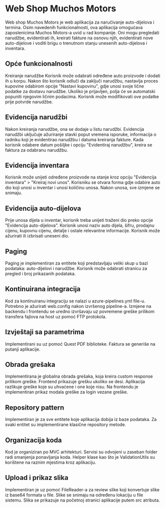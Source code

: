 # Web Shop Muchos Motors
Web shop Muchos Motors je web aplikacija za naručivanje auto-dijelova i termina. Osim navedenih funkcionalnosti, ova aplikacija omogućava zaposlenicima Muchos Motors-a uvid u rad kompanije. Oni mogu pregledati narudžbe, evidentirati ih, kreirati fakture na osnovu njih, evidentirati nove auto-dijelove i voditi brigu o trenutnom stanju unesenih auto-dijelova i inventara.

## Opće funkcionalnosti
Kreiranje narudžbe
Korisnik može odabrati određene auto proizvode i dodati ih u korpu. Nakon što korisnik odluči da zaključi narudžbu, nastavlja proces kupovine odabirom opcije "Nastavi kupovinu", gdje unosi svoje lične podatke za dostavu narudžbe. Ukoliko je prijavljen, polja će se automatski popuniti njegovim ličnim podacima. Korisnik može modifikovati ove podatke prije potvrde narudžbe.

## Evidencija narudžbi
Nakon kreiranja narudžbe, ona se dodaje u listu narudžbi. Evidencija narudžbi uključuje ažuriranje stavki poput vremena isporuke, informacija o radniku koji je evidentirao narudžbu i datuma kreiranja fakture. Kada korisnik odabere datum pošiljke i opciju "Evidentiraj narudžbu", kreira se faktura za odabranu narudžbu.

## Evidencija inventara
Korisnik može unijeti određene proizvode na stanje kroz opciju "Evidencija inventara" > "Kreiraj novi unos". Korisniku se otvara forma gdje odabire auto dio koji unosi u inventar i unosi količinu unosa. Nakon unosa, sve izmjene se snimaju.

## Evidencija auto-dijelova
Prije unosa dijela u inventar, korisnik treba unijeti traženi dio preko opcije "Evidencija auto-dijelova". Korisnik unosi naziv auto dijela, šifru, prodajnu cijenu, kupovnu cijenu, detalje i ostale relevantne informacije. Korisnik može ažurirati ili izbrisati uneseni dio.

## Paging
Paging je implementiran za entitete koji predstavljaju veliki skup u bazi podataka: auto-dijelovi i narudžbe. Korisnik može odabrati stranicu za pregled i broj prikazanih podataka.

## Kontinuirana integracija
Kod za kontinuiranu integraciju se nalazi u azure-pipelines.yml file-u. Potrebno je ažurirati web.config nakon izvršenog pipeline-a. Izmjene na backendu i frontendu se uredno izvršavaju uz povremene greške prilikom transfera fajlova na host uz pomoć FTP protokola.

## Izvještaji sa parametrima
Implementirani su uz pomoć Quest PDF biblioteke. Faktura se generiše na putanji aplikacije.

## Obrada grešaka
Implementirana je globalna obrada grešaka, koja kreira custom response prilikom greške. Frontend prikazuje grešku ukoliko se desi. Aplikacija razlikuje greške koje su uhvaćene i one koje nisu. Na frontendu je implementiran prikaz modala greške za login vezane greške.

## Repository pattern
Implementiran je za sve entitete koje aplikacija dobija iz baze podataka. Za svaki entitet su implementirane klasične repository metode.

## Organizacija koda
Kod je organiziran po MVC arhitekturi. Servisi su odvojeni u zaseban folder radi smanjenja ponavljanja koda. Helper klase kao što je ValidationUtils su korištene na raznim mjestima kroz aplikaciju.

## Upload i prikaz slika
Implementiran je uz pomoć FileReader-a za review slike koji konvertuje slike iz base64 formata u file. Slike se snimaju na određenu lokaciju u file sistemu. Slika se prikazuje na početnoj stranici aplikacije putem src atributa.
